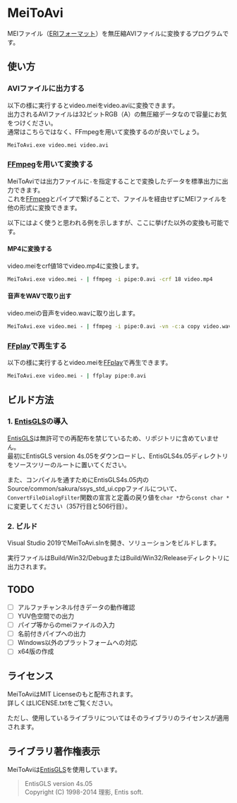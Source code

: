 # MeiToAvi

MEIファイル（[ERIフォーマット](https://www.entis.jp/eridev/)）を無圧縮AVIファイルに変換するプログラムです。  

## 使い方

### AVIファイルに出力する

以下の様に実行するとvideo.meiをvideo.aviに変換できます。  
出力されるAVIファイルは32ビットRGB（A）の無圧縮データなので容量にお気をつけください。  
通常はこちらではなく、FFmpegを用いて変換するのが良いでしょう。  

```bat
MeiToAvi.exe video.mei video.avi
```

### [FFmpeg](https://ffmpeg.org/)を用いて変換する

MeiToAviでは出力ファイルに`-`を指定することで変換したデータを標準出力に出力できます。  
これを[FFmpeg](https://ffmpeg.org/)とパイプで繋げることで、ファイルを経由せずにMEIファイルを他の形式に変換できます。  

以下にはよく使うと思われる例を示しますが、ここに挙げた以外の変換も可能です。  

#### MP4に変換する

video.meiをcrf値18でvideo.mp4に変換します。  

```bat
MeiToAvi.exe video.mei - | ffmpeg -i pipe:0.avi -crf 18 video.mp4
```

#### 音声をWAVで取り出す

video.meiの音声をvideo.wavに取り出します。  

```bat
MeiToAvi.exe video.mei - | ffmpeg -i pipe:0.avi -vn -c:a copy video.wav
```

### [FFplay](https://ffmpeg.org/ffplay.html)で再生する

以下の様に実行するとvideo.meiを[FFplay](https://ffmpeg.org/ffplay.html)で再生できます。  

```bat
MeiToAvi.exe video.mei - | ffplay pipe:0.avi
```

## ビルド方法

### 1. [EntisGLS](https://www.entis.jp/gls/)の導入

[EntisGLS](https://www.entis.jp/gls/)は無許可での再配布を禁じているため、リポジトリに含めていません。  
最初にEntisGLS version 4s.05をダウンロードし、EntisGLS4s.05ディレクトリをソースツリーのルートに置いてください。  

また、コンパイルを通すためにEntisGLS4s.05内のSource/common/sakura/ssys_std_ui.cppファイルについて、`ConvertFileDialogFilter`関数の宣言と定義の戻り値を`char *`から`const char *`に変更してください（357行目と506行目）。  

### 2. ビルド

Visual Studio 2019でMeiToAvi.slnを開き、ソリューションをビルドします。  

実行ファイルはBuild/Win32/DebugまたはBuild/Win32/Releaseディレクトリに出力されます。  

## TODO

- [ ] アルファチャンネル付きデータの動作確認
- [ ] YUV色空間での出力
- [ ] パイプ等からのmeiファイルの入力
- [ ] 名前付きパイプへの出力
- [ ] Windows以外のプラットフォームへの対応
- [ ] x64版の作成

## ライセンス

MeiToAviはMIT Licenseのもと配布されます。  
詳しくはLICENSE.txtをご覧ください。  

ただし、使用しているライブラリについてはそのライブラリのライセンスが適用されます。  

## ライブラリ著作権表示

MeiToAviは[EntisGLS](https://www.entis.jp/gls/)を使用しています。  

> EntisGLS version 4s.05  
> Copyright (C) 1998-2014 理影, Entis soft.  

